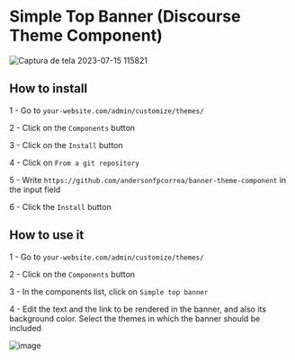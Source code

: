# Simple Top Banner (Discourse Theme Component)

![Captura de tela 2023-07-15 115821](https://github.com/andersonfpcorrea/banner-theme-component/assets/92505216/97b87301-d16b-4fe4-bb73-f12f5984fd05)


## How to install

1 - Go to `your-website.com/admin/customize/themes/`

2 - Click on the `Components` button

3 - Click on the `Install` button

4 - Click on `From a git repository`

5 - Write `https://github.com/andersonfpcorrea/banner-theme-component` in the input field

6 - Click the `Install` button

## How to use it

1 - Go to `your-website.com/admin/customize/themes/`

2 - Click on the `Components` button

3 - In the components list, click on `Simple top banner`

4 - Edit the text and the link to be rendered in the banner, and also its background color. Select the themes in which the banner should be included

![image](https://github.com/andersonfpcorrea/banner-theme-component/assets/92505216/9fcb2a7a-abff-4187-8ac1-75e81c9f3a1e)

